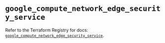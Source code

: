 # `google_compute_network_edge_security_service`

Refer to the Terraform Registry for docs: [`google_compute_network_edge_security_service`](https://registry.terraform.io/providers/hashicorp/google-beta/5.23.0/docs/resources/google_compute_network_edge_security_service).
